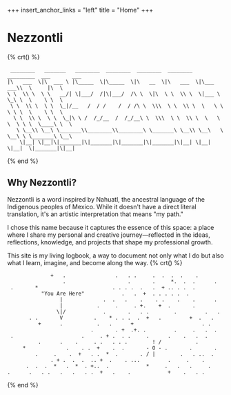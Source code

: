 +++
insert_anchor_links = "left"
title = "Home"
+++

# Nezzontli
{% crt() %}
```
 ________   _______   ________  ________  ________  ________   _________  ___       ___     
|\   ___  \|\  ___ \ |\_____  \|\_____  \|\   __  \|\   ___  \|\___   ___\\  \     |\  \    
\ \  \\ \  \ \   __/| \|___/  /|\|___/  /\ \  \|\  \ \  \\ \  \|___ \  \_\ \  \    \ \  \   
 \ \  \\ \  \ \  \_|/__   /  / /    /  / /\ \  \\\  \ \  \\ \  \   \ \  \ \ \  \    \ \  \  
  \ \  \\ \  \ \  \_|\ \ /  /_/__  /  /_/__\ \  \\\  \ \  \\ \  \   \ \  \ \ \  \____\ \  \ 
   \ \__\\ \__\ \_______\\________\\________\ \_______\ \__\\ \__\   \ \__\ \ \_______\ \__\
    \|__| \|__|\|_______|\|_______|\|_______|\|_______|\|__| \|__|    \|__|  \|_______|\|__|
```
{% end %}

## Why Nezzontli?

Nezzontli is a word inspired by Nahuatl, the ancestral language of the Indigenous peoples of Mexico. While it doesn't have a direct literal translation, it's an artistic interpretation that means "my path."

I chose this name because it captures the essence of this space: a place where I share my personal and creative journey—reflected in the ideas, reflections, knowledge, and projects that shape my professional growth.

This site is my living logbook, a way to document not only what I do but also what I learn, imagine, and become along the way.
{% crt() %}
```
              +   .                .   . .     .  .  .  .    .  
                  .                    .       .     *.  .  .      .
 .       *                        . . . .  .   .  + .. . .  .
           "You Are Here"            .   .  +  . . . . .  .
                 |             .  .   .    .    . .    .    .      .
                 |           .     .     . +.    +  .       .
                \|/            .       .   . .        .         .   .
       . .       V          .    * . . .  .  +   .         +  .   .
          +      .           .   .      +                      . .
                           .       . +  .+. .         .     .   .  .
 .                      .     . + .  . .     .      .    .   .  .
          .      .    .     . .   . . .        ! /           .
     *             .    . .  +    .  .       - O - .       .       .
         .     .    .  +   . .  *  .       . / |        .   . ..  .
              . + .  .  .  .. +  .    . ...         .     .    .
      .  .  .  *   .  *  . +..  .            *     .   .   .     .
.      .   . .   .   .   . .  +   .    .            +    .   . .
```
{% end %}
